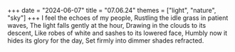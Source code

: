 +++
date = "2024-06-07"
title = "07.06.24"
themes = ["light", "nature", "sky"]
+++
I feel the echoes of my people,
Rustling the idle grass in patient waves,
The light falls gently at the hour,
Drawing in the clouds to its descent,
Like robes of white and sashes to its lowered face,
Humbly now it hides its glory for the day,
Set firmly into dimmer shades refracted.
